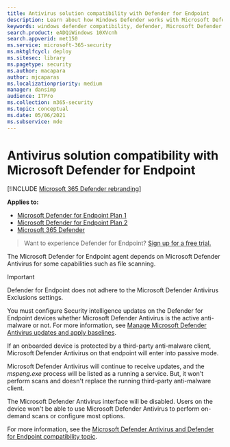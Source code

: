 ```yaml
---
title: Antivirus solution compatibility with Defender for Endpoint
description: Learn about how Windows Defender works with Microsoft Defender for Endpoint. Also learn how Defender for Endpoint works when a third-party anti-malware client is used.
keywords: windows defender compatibility, defender, Microsoft Defender for Endpoint, defender for endpoint, antivirus, mde
search.product: eADQiWindows 10XVcnh
search.appverid: met150
ms.service: microsoft-365-security
ms.mktglfcycl: deploy
ms.sitesec: library
ms.pagetype: security
ms.author: macapara
author: mjcaparas
ms.localizationpriority: medium
manager: dansimp
audience: ITPro
ms.collection: m365-security
ms.topic: conceptual
ms.date: 05/06/2021
ms.subservice: mde
---
```


# Antivirus solution compatibility with Microsoft Defender for Endpoint

[!INCLUDE [Microsoft 365 Defender rebranding](../../includes/microsoft-defender.md)]

**Applies to:**
- [Microsoft Defender for Endpoint Plan 1](https://go.microsoft.com/fwlink/p/?linkid=2154037)
- [Microsoft Defender for Endpoint Plan 2](https://go.microsoft.com/fwlink/p/?linkid=2154037)
- [Microsoft 365 Defender](https://go.microsoft.com/fwlink/?linkid=2118804)

> Want to experience Defender for Endpoint? [Sign up for a free trial.](https://signup.microsoft.com/create-account/signup?products=7f379fee-c4f9-4278-b0a1-e4c8c2fcdf7e&ru=https://aka.ms/MDEp2OpenTrial?ocid=docs-wdatp-defendercompat-abovefoldlink)

The Microsoft Defender for Endpoint agent depends on Microsoft Defender Antivirus for some capabilities such as file scanning.

> [!IMPORTANT]
> Defender for Endpoint does not adhere to the Microsoft Defender Antivirus Exclusions settings.

You must configure Security intelligence updates on the Defender for Endpoint devices whether Microsoft Defender Antivirus is the active anti-malware or not. For more information, see [Manage Microsoft Defender Antivirus updates and apply baselines](manage-updates-baselines-microsoft-defender-antivirus.md).

If an onboarded device is protected by a third-party anti-malware client, Microsoft Defender Antivirus on that endpoint will enter into passive mode.

Microsoft Defender Antivirus will continue to receive updates, and the *mspeng.exe* process will be listed as a running a service. But, it won't perform scans and doesn't replace the running third-party anti-malware client.

The Microsoft Defender Antivirus interface will be disabled. Users on the device won't be able to use Microsoft Defender Antivirus to perform on-demand scans or configure most options.

For more information, see the [Microsoft Defender Antivirus and Defender for Endpoint compatibility topic](microsoft-defender-antivirus-compatibility.md).
